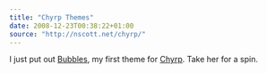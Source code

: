 ```yaml
---
title: "Chyrp Themes"
date: 2008-12-23T00:38:22+01:00
source: "http://nscott.net/chyrp/"
---
```


I just put out [Bubbles](http://chyrp.net/extend/view/111), my first theme for [Chyrp](http://chyrp.net/). Take her for a spin.
